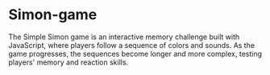 # Simon-game
The Simple Simon game is an interactive memory challenge built with JavaScript, where players follow a sequence of colors and sounds. As the game progresses, the sequences become longer and more complex, testing players' memory and reaction skills. 
